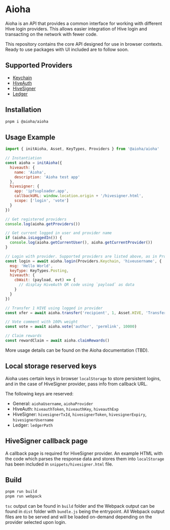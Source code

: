 # Aioha

Aioha is an API that provides a common interface for working with different Hive login providers. This allows easier integration of Hive login and transacting on the network with fewer code.

This repository contains the core API designed for use in browser contexts. Ready to use packages with UI included are to follow soon.

## Supported Providers

* [Keychain](https://hive-keychain.com)
* [HiveAuth](https://hiveauth.com)
* [HiveSigner](https://hivesigner.com)
* [Ledger](https://hiveledger.io)

## Installation

```sh
pnpm i @aioha/aioha
```

## Usage Example

```js
import { initAioha, Asset, KeyTypes, Providers } from '@aioha/aioha'

// Instantiation
const aioha = initAioha({
  hiveauth: {
    name: 'Aioha',
    description: 'Aioha test app'
  },
  hivesigner: {
    app: 'ipfsuploader.app',
    callbackURL: window.location.origin + '/hivesigner.html',
    scope: ['login', 'vote']
  }
})

// Get registered providers
console.log(aioha.getProviders())

// Get current logged in user and provider name
if (aioha.isLoggedIn()) {
  console.log(aioha.getCurrentUser(), aioha.getCurrentProvider())
}

// Login with provider. Supported providers are listed above, as in Providers enum.
const login = await aioha.login(Providers.Keychain, 'hiveusername', {
  msg: 'Hello World',
  keyType: KeyTypes.Posting,
  hiveauth: {
    cbWait: (payload, evt) => {
      // display HiveAuth QR code using `payload` as data
    }
  }
})

// Transfer 1 HIVE using logged in provider
const xfer = await aioha.transfer('recipient', 1, Asset.HIVE, 'Transferred using Aioha with memo')

// Vote comment with 100% weight
const vote = await aioha.vote('author', 'permlink', 10000)

// Claim rewards
const rewardClaim = await aioha.claimRewards()
```

More usage details can be found on the Aioha documentation (TBD).

## Local storage reserved keys

Aioha uses certain keys in browser `localStorage` to store persistent logins, and in the case of HiveSigner provider, pass info from callback URL.

The following keys are reserved:

* General: `aiohaUsername`, `aiohaProvider`
* HiveAuth: `hiveauthToken`, `hiveauthKey`, `hiveauthExp`
* HiveSigner: `hivesignerTxId`, `hivesignerToken`, `hivesignerExpiry`, `hivesignerUsername`
* Ledger: `ledgerPath`

## HiveSigner callback page

A callback page is required for HiveSigner provider. An example HTML with the code which parses the response data and stores them into `localStorage` has been included in `snippets/hivesigner.html` file.

## Build

```sh
pnpm run build
pnpm run webpack
```

`tsc` output can be found in `build` folder and the Webpack output can be found in `dist` folder with `bundle.js` being the entrypoint. All Webpack output files are to be served and will be loaded on-demand depending on the provider selected upon login.